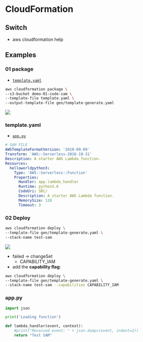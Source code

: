 # CloudFormation

## Switch
* aws cloudformation help

## Examples
### 01 package
* [`template.yaml`](#template.yaml)
````bash
aws cloudformation package \
--s3-bucket demo-01-code-sam \
--template-file template.yaml \
--output-template-file gen/template-generate.yaml
````
[<img src="https://i.imgur.com/QOVbUHJ.png">](https://i.imgur.com/QOVbUHJ.png)

### template.yaml
* [`app.py`](#app.py)
````yaml
# SAM FILE
AWSTemplateFormatVersion: '2010-09-09'
Transform: 'AWS::Serverless-2016-10-31'
Description: A starter AWS Lambda function.
Resources:
  helloworldpython3:
    Type: 'AWS::Serverless::Function'
    Properties:
      Handler: app.lambda_handler
      Runtime: python3.6
      CodeUri: SRC/
      Description: A starter AWS Lambda function.
      MemorySize: 128
      Timeout: 3
````

### 02 Deploy
````bash
aws cloudformation deploy \
--template-file gen/template-generate.yaml \
--stack-name test-sam
````
[<img src="https://i.imgur.com/IWND6mu.png">](https://i.imgur.com/IWND6mu.png)

* failed -> changeSet
    * CAPABILITY_IAM
* add the **capability flag**:
````bash
aws cloudformation deploy \
--template-file gen/template-generate.yaml \
--stack-name test-sam --capabilities CAPABILITY_IAM
````

### app.py
````python
import json

print('Loading function')

def lambda_handler(event, context):
    #print("Received event: " + json.dumps(event, indent=2))
    return "Test SAM"
````
